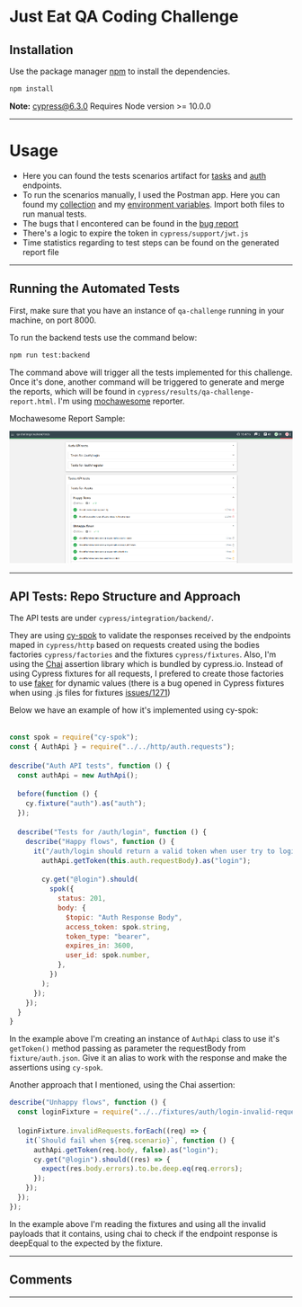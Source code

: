 # Just Eat QA Coding Challenge

## Installation

Use the package manager [npm](https://www.npmjs.com/) to install the dependencies.

```bash
npm install
```

**Note:** cypress@6.3.0 Requires Node version >= 10.0.0

---

# Usage

- Here you can found the tests scenarios artifact for [tasks](test-scenarios/tasks-test-scenarios.md) and [auth](test-scenarios/auth-test-scenarios.md) endpoints.
- To run the scenarios manually, I used the Postman app. Here you can found my [collection](postman-collection/justeat-challenge.postman_collection.json) and my [environment variables](postman-collection/justeat-challenge-local-envVars.postman_environment.json). Import both files to run manual tests.
- The bugs that I encontered can be found in the [bug report](bug-report.md)
- There's a logic to expire the token in `cypress/support/jwt.js`
- Time statistics regarding to test steps can be found on the generated report file

---

## Running the Automated Tests

First, make sure that you have an instance of `qa-challenge` running in your machine, on port 8000.

To run the backend tests use the command below:

```bash
npm run test:backend
```

The command above will trigger all the tests implemented for this challenge. Once it's done, another command will be triggered to generate and merge the reports, which will be found in `cypress/results/qa-challenge-report.html`. I'm using [mochawesome](https://www.npmjs.com/package/mochawesome) reporter.

Mochawesome Report Sample:

![mochawesome-report-sample](mochawesome-report-sample.png)

---

## API Tests: Repo Structure and Approach

The API tests are under `cypress/integration/backend/`.

They are using [cy-spok](https://github.com/bahmutov/cy-spok) to validate the responses received by the endpoints maped in `cypress/http` based on requests created using the bodies factories `cypress/factories` and the fixtures `cypress/fixtures`. Also, I'm using the [Chai](https://github.com/chaijs/chai) assertion library which is bundled by cypress.io.
Instead of using Cypress fixtures for all requests, I prefered to create those factories to use [faker](https://www.npmjs.com/package/faker) for dynamic values (there is a bug opened in Cypress fixtures when using .js files for fixtures [issues/1271](https://github.com/cypress-io/cypress/issues/1271))

Below we have an example of how it's implemented using cy-spok:

```javascript

const spok = require("cy-spok");
const { AuthApi } = require("../../http/auth.requests");

describe("Auth API tests", function () {
  const authApi = new AuthApi();

  before(function () {
    cy.fixture("auth").as("auth");
  });

  describe("Tests for /auth/login", function () {
    describe("Happy flows", function () {
      it("/auth/login should return a valid token when user try to login with valid credentials", function () {
        authApi.getToken(this.auth.requestBody).as("login");

        cy.get("@login").should(
          spok({
            status: 201,
            body: {
              $topic: "Auth Response Body",
              access_token: spok.string,
              token_type: "bearer",
              expires_in: 3600,
              user_id: spok.number,
            },
          })
        );
      });
    });
  }
}
```

In the example above I'm creating an instance of `AuthApi` class to use it's `getToken()` method passing as parameter the requestBody from `fixture/auth.json`. Give it an alias to work with the response and make the assertions using `cy-spok`.

Another approach that I mentioned, using the Chai assertion:

```javascript
describe("Unhappy flows", function () {
  const loginFixture = require("../../fixtures/auth/login-invalid-requests");

  loginFixture.invalidRequests.forEach((req) => {
    it(`Should fail when ${req.scenario}`, function () {
      authApi.getToken(req.body, false).as("login");
      cy.get("@login").should((res) => {
        expect(res.body.errors).to.be.deep.eq(req.errors);
      });
    });
  });
});
```

In the example above I'm reading the fixtures and using all the invalid payloads that it contains, using chai to check if the endpoint response is deepEqual to the expected by the fixture.

---

## Comments

---
